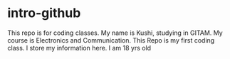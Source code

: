 # intro-github
This repo is for coding classes.
My name is Kushi, studying in GITAM.
My course is Electronics and Communication.
This Repo is my first coding class.
I store my information here.
I am 18 yrs old
